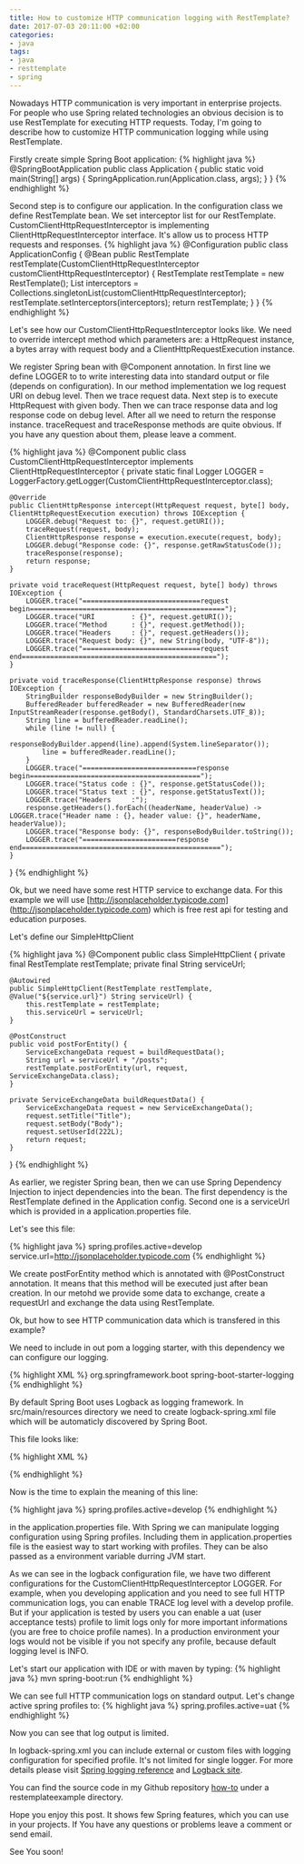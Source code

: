 ```yaml
---
title: How to customize HTTP communication logging with RestTemplate?
date: 2017-07-03 20:11:00 +02:00
categories:
- java
tags:
- java
- resttemplate
- spring
---
```


Nowadays HTTP communication is very important in enterprise projects.
For people who use Spring related technologies an obvious decision is to use RestTemplate for executing HTTP requests. Today, I'm going to describe how to customize HTTP communication logging while using RestTemplate.

Firstly create simple Spring Boot application:
{% highlight java %}
@SpringBootApplication
public class Application {
    public static void main(String[] args) {
        SpringApplication.run(Application.class, args);
    }
}
{% endhighlight %}

Second step is to configure our application. In the configuration class we define RestTemplate bean. We set interceptor list for our RestTemplate. CustomClientHttpRequestInterceptor is implementing ClientHttpRequestInterceptor interface. It's allow us to process HTTP requests and responses.
{% highlight java %}
@Configuration
public class ApplicationConfig {
    @Bean
    public RestTemplate restTemplate(CustomClientHttpRequestInterceptor customClientHttpRequestInterceptor) {
        RestTemplate restTemplate = new RestTemplate();
        List<ClientHttpRequestInterceptor> interceptors = Collections.singletonList(customClientHttpRequestInterceptor);
        restTemplate.setInterceptors(interceptors);
        return restTemplate;
    }
}
{% endhighlight %}

Let's see how our CustomClientHttpRequestInterceptor looks like. We need to override intercept method which parameters are: a HttpRequest instance, a bytes array with  request body and a ClientHttpRequestExecution instance.

We register Spring bean with @Component annotation. In first line we define LOGGER to to write interesting data into standard output or file (depends on configuration).
In our method implementation we log request URI on debug level. Then we trace request data. Next step is to execute HttpRequest with given body. Then we can trace response data and log response code on debug level. After all we need to return the response instance. traceRequest and traceResponse methods are quite obvious. If you have any question about them, please leave a comment.

{% highlight java %}
@Component
public class CustomClientHttpRequestInterceptor implements ClientHttpRequestInterceptor {
private static final Logger LOGGER = LoggerFactory.getLogger(CustomClientHttpRequestInterceptor.class);

    @Override
    public ClientHttpResponse intercept(HttpRequest request, byte[] body, ClientHttpRequestExecution execution) throws IOException {
        LOGGER.debug("Request to: {}", request.getURI());
        traceRequest(request, body);
        ClientHttpResponse response = execution.execute(request, body);
        LOGGER.debug("Response code: {}", response.getRawStatusCode());
        traceResponse(response);
        return response;
    }
    
    private void traceRequest(HttpRequest request, byte[] body) throws IOException {
        LOGGER.trace("=============================request begin================================================");
        LOGGER.trace("URI         : {}", request.getURI());
        LOGGER.trace("Method      : {}", request.getMethod());
        LOGGER.trace("Headers     : {}", request.getHeaders());
        LOGGER.trace("Request body: {}", new String(body, "UTF-8"));
        LOGGER.trace("=============================request end================================================");
    }
    
    private void traceResponse(ClientHttpResponse response) throws IOException {
        StringBuilder responseBodyBuilder = new StringBuilder();
        BufferedReader bufferedReader = new BufferedReader(new InputStreamReader(response.getBody(), StandardCharsets.UTF_8));
        String line = bufferedReader.readLine();
        while (line != null) {
            responseBodyBuilder.append(line).append(System.lineSeparator());
            line = bufferedReader.readLine();
        }
        LOGGER.trace("============================response begin==========================================");
        LOGGER.trace("Status code : {}", response.getStatusCode());
        LOGGER.trace("Status text : {}", response.getStatusText());
        LOGGER.trace("Headers     :");
        response.getHeaders().forEach((headerName, headerValue) -> LOGGER.trace("Header name : {}, header value: {}", headerName, headerValue));
        LOGGER.trace("Response body: {}", responseBodyBuilder.toString());
        LOGGER.trace("=======================response end=================================================");
    }

}
{% endhighlight %}

Ok, but we need have some rest HTTP service to exchange data. For this example we will use [http://jsonplaceholder.typicode.com] (http://jsonplaceholder.typicode.com) which is free rest api for testing and education purposes.

Let's define our SimpleHttpClient

{% highlight java %}
@Component
public class SimpleHttpClient {
private final RestTemplate restTemplate;
private final String serviceUrl;

    @Autowired
    public SimpleHttpClient(RestTemplate restTemplate, @Value("${service.url}") String serviceUrl) {
        this.restTemplate = restTemplate;
        this.serviceUrl = serviceUrl;
    }
    
    @PostConstruct
    public void postForEntity() {
        ServiceExchangeData request = buildRequestData();
        String url = serviceUrl + "/posts";
        restTemplate.postForEntity(url, request, ServiceExchangeData.class);
    }
    
    private ServiceExchangeData buildRequestData() {
        ServiceExchangeData request = new ServiceExchangeData();
        request.setTitle("Title");
        request.setBody("Body");
        request.setUserId(222L);
        return request;
    }

}
{% endhighlight %}

As earlier, we register Spring bean, then we can use Spring Dependency Injection to inject dependencies into the bean. The first dependency is the RestTemplate defined in the Application config. Second one is a serviceUrl which is provided in a application.properties file.

Let's see this file:

{% highlight java %}
spring.profiles.active=develop
service.url=http://jsonplaceholder.typicode.com
{% endhighlight %}

We create postForEntity method which is annotated with @PostConstruct annotation. It means that this method will be executed just after bean creation. In our metohd we provide some data to exchange, create a requestUrl and exchange the data using RestTemplate.

Ok, but how to see HTTP communication data which is transfered in this example?

We need to include in out pom a logging starter, with this dependency we can configure our logging.


{% highlight XML %}
<dependency>
    <groupId>org.springframework.boot</groupId>
    <artifactId>spring-boot-starter-logging</artifactId>
</dependency>
{% endhighlight %}

By default Spring Boot uses Logback as logging framework. In src/main/resources directory we need to create logback-spring.xml file which will be automaticly discovered by Spring Boot.

This file looks like:

{% highlight XML %}
<?xml version="1.0" encoding="UTF-8"?>
<configuration>
    <springProfile name="develop">
        <logger name="io.okraskat.resttemplate.CustomClientHttpRequestInterceptor" level="TRACE"/>
    </springProfile>
    <springProfile name="uat">
        <logger name="io.okraskat.resttemplate.CustomClientHttpRequestInterceptor" level="DEBUG"/>
    </springProfile>
    <include resource="org/springframework/boot/logging/logback/base.xml"/>
    <logger name="ROOT" level="INFO"/>
</configuration>
{% endhighlight %}

Now is the time to explain the meaning of this line:

{% highlight java %}
spring.profiles.active=develop
{% endhighlight %}

in the application.properties file. With Spring we can manipulate logging configuration using Spring profiles. Including them in application.properties file is the easiest way to start working with profiles. They can be also passed as a environment variable durring JVM start.

As we can see in the logback configuration file, we have two different configurations for the CustomClientHttpRequestInterceptor LOGGER. For example, when you developing application and you need to see full HTTP communication logs, you can enable TRACE log level with a develop profile. But if your application is tested by users you can enable a uat (user acceptance tests) profile to limit logs only for more important informations (you are free to choice profile names). In a production environment your logs would not be visible if you not specify any profile, because default logging level is INFO.

Let's start our application with IDE or with maven by typing:
{% highlight java %}
mvn spring-boot:run
{% endhighlight %}

We can see full HTTP communication logs on standard output. Let's change active spring profiles to:
{% highlight java %}
spring.profiles.active=uat
{% endhighlight %}

Now you can see that log output is limited.

In logback-spring.xml you can include external or custom files with logging configuration for specified profile. It's not limited for single logger. For more details please visit [Spring logging reference](https://docs.spring.io/spring-boot/docs/current/reference/html/boot-features-logging.html) and  [Logback site](https://logback.qos.ch/manual/).

You can find the source code in my Github repository [how-to](https://github.com/okraskat/how-to) under a restemplateexample directory.

Hope you enjoy this post. It shows few Spring features, which you can use in your projects. If You have any questions or problems leave a comment or send email.

See You soon!